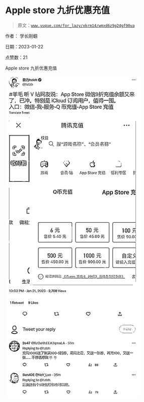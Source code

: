 # Apple store 九折优惠充值

> 原文：[`www.yuque.com/for_lazy/xkrm14/wmxd6z9g24gf90ua`](https://www.yuque.com/for_lazy/xkrm14/wmxd6z9g24gf90ua)

作者： 学长刚蝈 

日期：2023-01-22 

点赞数：21 

Apple store 九折优惠充值 

![](img/f5a0714849fa8753576dcab88ee6972a.png) 

